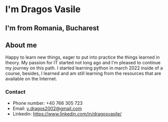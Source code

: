 # I'm Dragos Vasile

## I'm from Romania, Bucharest

## About me

Happy to learn new things, eager to put into practice the things learned in theory. My passion for IT started not long ago and I'm pleased to continue my journey on this path. I started learning python in march 2022 inside of a course, besides, I learned and am still learning from the resources that are available on the Internet.

### Contact
- Phone number: +40 766 305 723
- Email: v.dragos2002@gmail.com
- Linkedin: https://www.linkedin.com/in/dragosvasile/